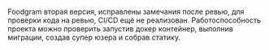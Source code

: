 Foodgram вторая версия, исправлены замечания после ревью, для проверки кода на ревью, CI/CD ещё не реализован.
Работоспособность проекта можно проверить запустив докер контейнер, выполнив миграции, создав супер юзера и собрав статику.
